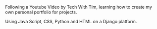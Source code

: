 Following a Youtube Video by Tech With Tim, learning how to create my own personal portfolio for projects.

Using Java Script, CSS, Python and HTML on a Django platform.
